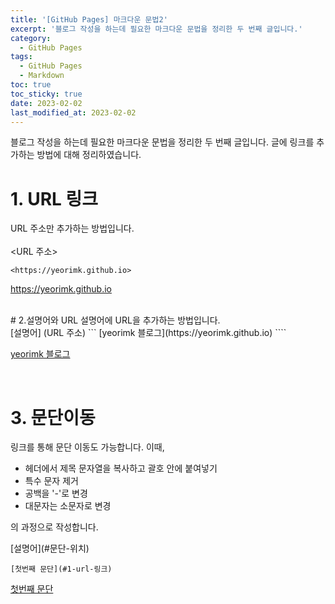 ```yaml
---
title: '[GitHub Pages] 마크다운 문법2'
excerpt: '블로그 작성을 하는데 필요한 마크다운 문법을 정리한 두 번째 글입니다.'
category:
  - GitHub Pages
tags:
  - GitHub Pages
  - Markdown
toc: true
toc_sticky: true
date: 2023-02-02
last_modified_at: 2023-02-02
---
```


블로그 작성을 하는데 필요한 마크다운 문법을 정리한 두 번째 글입니다. 글에 링크를 추가하는 방법에 대해 정리하였습니다.

# 1. URL 링크
URL 주소만 추가하는 방법입니다.  
<br>
\<URL 주소>
```
<https://yeorimk.github.io>
```
<https://yeorimk.github.io>

<br>
# 2.설명어와 URL
설명어에 URL을 추가하는 방법입니다.  
<br>
[설명어] (URL 주소)
```
[yeorimk 블로그](https://yeorimk.github.io)  
````

[yeorimk 블로그](https://yeorimk.github.io)  

<br>

# 3. 문단이동
링크를 통해 문단 이동도 가능합니다. 
이때,
- 헤더에서 제목 문자열을 복사하고 괄호 안에 붙여넣기
- 특수 문자 제거
- 공백을 '-'로 변경
- 대문자는 소문자로 변경 

의 과정으로 작성합니다.
<br>

\[설명어](#문단-위치)
<br>

```
[첫번째 문단](#1-url-링크)
```
[첫번째 문단](#1-url-링크)